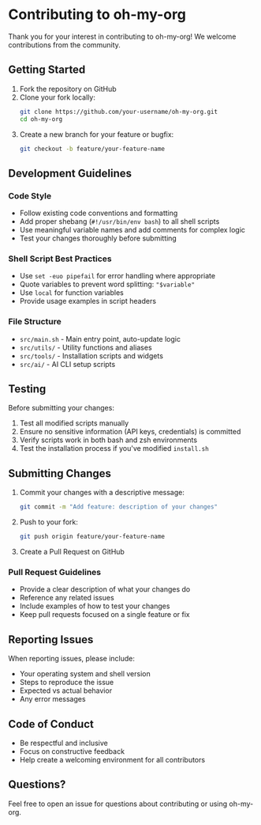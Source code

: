 # Contributing to oh-my-org

Thank you for your interest in contributing to oh-my-org! We welcome contributions from the community.

## Getting Started

1. Fork the repository on GitHub
2. Clone your fork locally:
   ```bash
   git clone https://github.com/your-username/oh-my-org.git
   cd oh-my-org
   ```
3. Create a new branch for your feature or bugfix:
   ```bash
   git checkout -b feature/your-feature-name
   ```

## Development Guidelines

### Code Style
- Follow existing code conventions and formatting
- Add proper shebang (`#!/usr/bin/env bash`) to all shell scripts
- Use meaningful variable names and add comments for complex logic
- Test your changes thoroughly before submitting

### Shell Script Best Practices
- Use `set -euo pipefail` for error handling where appropriate
- Quote variables to prevent word splitting: `"$variable"`
- Use `local` for function variables
- Provide usage examples in script headers

### File Structure
- `src/main.sh` - Main entry point, auto-update logic
- `src/utils/` - Utility functions and aliases
- `src/tools/` - Installation scripts and widgets
- `src/ai/` - AI CLI setup scripts

## Testing

Before submitting your changes:
1. Test all modified scripts manually
2. Ensure no sensitive information (API keys, credentials) is committed
3. Verify scripts work in both bash and zsh environments
4. Test the installation process if you've modified `install.sh`

## Submitting Changes

1. Commit your changes with a descriptive message:
   ```bash
   git commit -m "Add feature: description of your changes"
   ```
2. Push to your fork:
   ```bash
   git push origin feature/your-feature-name
   ```
3. Create a Pull Request on GitHub

### Pull Request Guidelines
- Provide a clear description of what your changes do
- Reference any related issues
- Include examples of how to test your changes
- Keep pull requests focused on a single feature or fix

## Reporting Issues

When reporting issues, please include:
- Your operating system and shell version
- Steps to reproduce the issue
- Expected vs actual behavior
- Any error messages

## Code of Conduct

- Be respectful and inclusive
- Focus on constructive feedback
- Help create a welcoming environment for all contributors

## Questions?

Feel free to open an issue for questions about contributing or using oh-my-org.